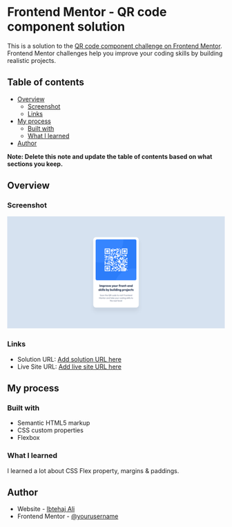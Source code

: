# Frontend Mentor - QR code component solution

This is a solution to the [QR code component challenge on Frontend Mentor](https://www.frontendmentor.io/challenges/qr-code-component-iux_sIO_H). Frontend Mentor challenges help you improve your coding skills by building realistic projects.

## Table of contents

- [Overview](#overview)
  - [Screenshot](#screenshot)
  - [Links](#links)
- [My process](#my-process)
  - [Built with](#built-with)
  - [What I learned](#what-i-learned)
- [Author](#author)

**Note: Delete this note and update the table of contents based on what sections you keep.**

## Overview

### Screenshot

![](./screenshot.png)

### Links

- Solution URL: [Add solution URL here](https://github.com/Ibtehaj-Ali-1/QR-code-component)
- Live Site URL: [Add live site URL here](https://qr-code-component-eight-gules.vercel.app/)

## My process

### Built with

- Semantic HTML5 markup
- CSS custom properties
- Flexbox

### What I learned

I learned a lot about CSS Flex property, margins & paddings.

## Author

- Website - [Ibtehaj Ali](https://github.com/Ibtehaj-Ali-1)
- Frontend Mentor - [@yourusername](https://www.frontendmentor.io/profile/Ibtehaj-Ali-1)
